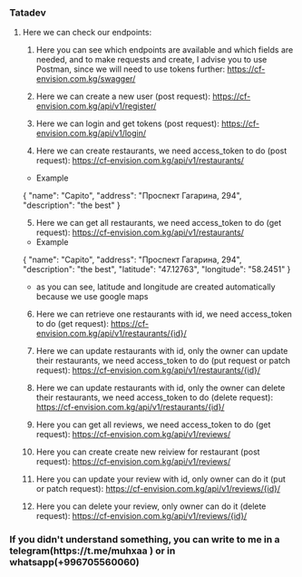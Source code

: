 <h3>Tatadev</h3>


1. Here we can check our endpoints: 
    1. Here you can see which endpoints are available and which fields are needed, and to make requests and create, I advise you to use Postman, since we will need to use tokens further: 
    https://cf-envision.com.kg/swagger/


    2. Here we can create a new user (post request):
    https://cf-envision.com.kg/api/v1/register/


    3. Here we can login and get tokens (post request): 
    https://cf-envision.com.kg/api/v1/login/


    4. Here we can create restaurants, we need access_token to do (post request): 
    https://cf-envision.com.kg/api/v1/restaurants/

    - Example 

    {
    "name": "Capito",
    "address": "Проспект Гагарина, 294",
    "description": "the best"
    }


    5. Here we can get all restaurants, we need access_token to do (get request): 
    https://cf-envision.com.kg/api/v1/restaurants/

    - Example

    {
    "name": "Capito",
    "address": "Проспект Гагарина, 294",
    "description": "the best",
    "latitude": "47.12763",
    "longitude": "58.2451"
    }

    * as you can see, latitude and longitude are created automatically because we use google maps


    6. Here we can retrieve one restaurants with id, we need access_token to do (get request):
    https://cf-envision.com.kg/api/v1/restaurants/{id}/

    7. Here we can update restaurants with id, only the owner can update their restaurants, we need access_token to do (put request or patch request):
    https://cf-envision.com.kg/api/v1/restaurants/{id}/

    8. Here we can update restaurants with id, only the owner can delete their restaurants, we need access_token to do (delete request):
    https://cf-envision.com.kg/api/v1/restaurants/{id}/

    9. Here you can get all reviews, we need access_token to do (get request): 
    https://cf-envision.com.kg/api/v1/reviews/

    10. Here you can create create new reiview for restaurant (post request): 
    https://cf-envision.com.kg/api/v1/reviews/

    11. Here you can update your review with id, only owner can do it (put or patch request): 
    https://cf-envision.com.kg/api/v1/reviews/{id}/

    12. Here you can delete your review, only owner can do it (delete request): 
    https://cf-envision.com.kg/api/v1/reviews/{id}/


<h3>If you didn't understand something, you can write to me in a telegram(https://t.me/muhxaa ) or in whatsapp(+996705560060)</h3>

